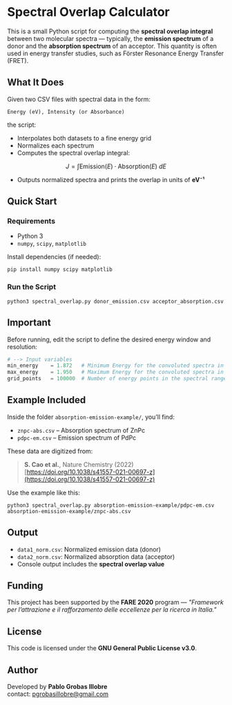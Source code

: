# Spectral Overlap Calculator

This is a small Python script for computing the **spectral overlap integral** between two molecular spectra — typically, the **emission spectrum** of a donor and the **absorption spectrum** of an acceptor. This quantity is often used in energy transfer studies, such as Förster Resonance Energy Transfer (FRET).


## What It Does

Given two CSV files with spectral data in the form:

```
Energy (eV), Intensity (or Absorbance)
```

the script:

- Interpolates both datasets to a fine energy grid
- Normalizes each spectrum
- Computes the spectral overlap integral:

$$
J = \int \text{Emission}(E) \cdot \text{Absorption}(E) \ dE
$$


- Outputs normalized spectra and prints the overlap in units of **eV⁻¹**


## Quick Start

### Requirements

- Python 3
- `numpy`, `scipy`, `matplotlib`

Install dependencies (if needed):

```
pip install numpy scipy matplotlib
```

### Run the Script

```
python3 spectral_overlap.py donor_emission.csv acceptor_absorption.csv
```


## Important

Before running, edit the script to define the desired energy window and resolution:

```python
# --> Input variables
min_energy    = 1.872   # Minimum Energy for the convoluted spectra in eV
max_energy    = 1.950   # Maximum Energy for the convoluted spectra in eV
grid_points   = 100000  # Number of energy points in the spectral range
```


## Example Included

Inside the folder `absorption-emission-example/`, you’ll find:

- `znpc-abs.csv` – Absorption spectrum of ZnPc
- `pdpc-em.csv` – Emission spectrum of PdPc

These data are digitized from:

> **S. Cao et al.**, Nature Chemistry (2022)  
> [https://doi.org/10.1038/s41557-021-00697-z](https://doi.org/10.1038/s41557-021-00697-z)

Use the example like this:

```
python3 spectral_overlap.py absorption-emission-example/pdpc-em.csv absorption-emission-example/znpc-abs.csv
```


## Output

- `data1_norm.csv`: Normalized emission data (donor)
- `data2_norm.csv`: Normalized absorption data (acceptor)
- Console output includes the **spectral overlap value**


## Funding

This project has been supported by the **FARE 2020** program — *"Framework per l’attrazione e il rafforzamento delle eccellenze per la ricerca in Italia."*


## License

This code is licensed under the **GNU General Public License v3.0**.


## Author

Developed by **Pablo Grobas Illobre**  
contact: pgrobasillobre@gmail.com
